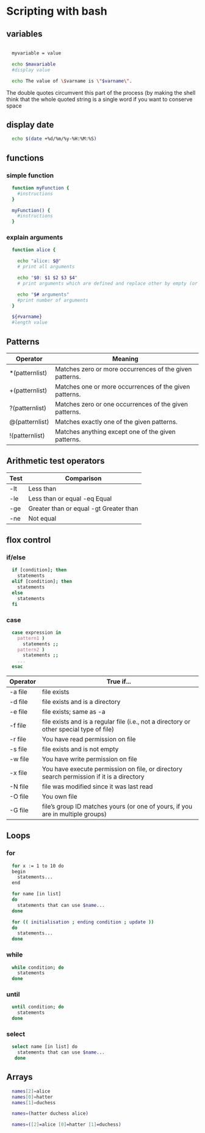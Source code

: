 # Scripting with bash

## variables

```bash

  myvariable = value

  echo $mavariable
  #display value

  echo The value of \$varname is \"$varname\".
```

The double quotes circumvent this part of the process (by making the shell think that the whole quoted string is a single word if you want to conserve space

## display date

```bash
  echo $(date +%d/%m/%y-%H:%M:%S)
```

## functions

### simple function

```bash
  function myFunction {
    #instructions
  }

  myFunction() {
    #instructions
  }
```

### explain arguments

```bash
  function alice {

    echo "alice: $@"
    # print all arguments

    echo "$0: $1 $2 $3 $4"
    # print arguments which are defined and replace other by empty (or null) strings

    echo "$# arguments"
    #print number of arguments
  }
```

```bash
  ${#varname}
  #length value
```

## Patterns

|     Operator    |                        Meaning                          |
| --------------- | ------------------------------------------------------- |
| *(patternlist)  |  Matches zero or more occurrences of the given patterns.|
| +(patternlist)  |  Matches one or more occurrences  of the given patterns.|
| ?(patternlist)  |  Matches zero or one occurrences of the given patterns. |
| @(patternlist)  |  Matches exactly one of the given patterns.             |
| !(patternlist)  |  Matches anything except one of the given patterns.     |

## Arithmetic test operators

| Test  |               Comparison                |
| ----- | --------------------------------------- |
| -lt   | Less than                               |
| -le   | Less than or equal -eq Equal            |
| -ge   | Greater than or equal -gt Greater than  |
| -ne   | Not equal                               |

## flox control

### if/else

```bash
  if [condition]; then
    statements
  elif [condition]; then
    statements
  else
    statements
  fi
```

### case

```bash
  case expression in
    pattern1 )
      statements ;;
    pattern2 )
      statements ;;
    ...
  esac
```

| Operator|                                       True if...                                            |
| ------- | ------------------------------------------------------------------------------------------- |
| -a file |   file exists                                                                               |
| -d file |   file exists and is a directory                                                            |
| -e file |   file exists; same as -a                                                                   |
| -f file |   file exists and is a regular file (i.e., not a directory or other special type of file)   |
| -r file |   You have read permission on file                                                          |
| -s file |   file exists and is not empty                                                              |
| -w file |   You have write permission on file                                                         |
| -x file |   You have execute permission on file, or directory search permission if it is a directory  |
| -N file |   file was modified since it was last read                                                  |
| -O file |   You own file                                                                              |
| -G file |   file’s group ID matches yours (or one of yours, if you are in multiple groups)            |

## Loops

### for

```bash
  for x := 1 to 10 do
  begin
    statements...
  end

  for name [in list]
  do
    statements that can use $name...
  done

  for (( initialisation ; ending condition ; update ))
  do
    statements...
  done
```

### while

```bash
  while condition; do
    statements
  done
```

### until

```bash
  until condition; do
    statements
  done  
```

### select

```bash
  select name [in list] do
    statements that can use $name...
   done
```

## Arrays

```bash
  names[2]=alice
  names[0]=hatter
  names[1]=duchess

  names=(hatter duchess alice)

  names=([2]=alice [0]=hatter [1]=duchess)
```
